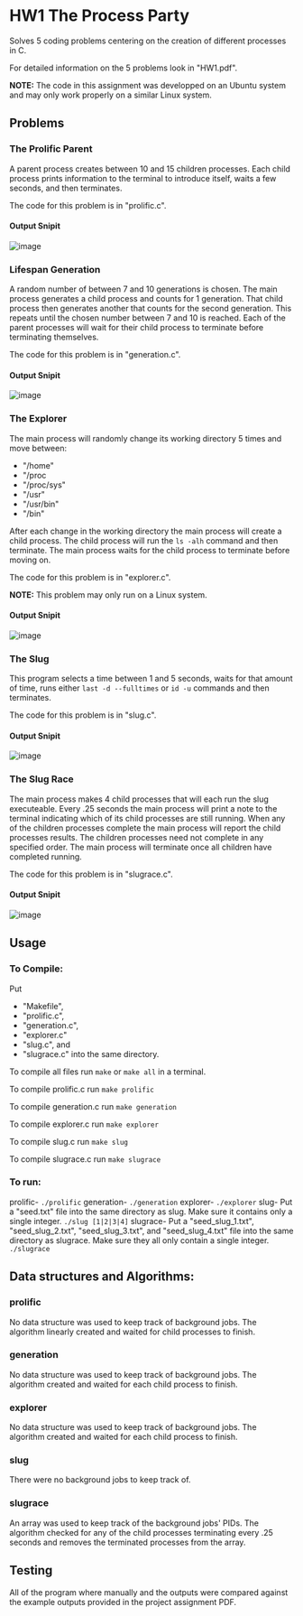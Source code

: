 # HW1 The Process Party

Solves 5 coding problems centering on the creation of different processes in C.

For detailed information on the 5 problems look in "HW1.pdf".

**NOTE:** The code in this assignment was developped on an Ubuntu system and may only work properly on a similar Linux system.

## Problems

### The Prolific Parent

A parent process creates between 10 and 15 children processes. Each child process prints information to the terminal to introduce itself, waits a few seconds, and then 
terminates.

The code for this problem is in "prolific.c".

#### Output Snipit

![image](https://user-images.githubusercontent.com/32044950/120563867-a0514e00-c3d7-11eb-9b84-2adc2452f42c.png)


### Lifespan Generation

A random number of between 7 and 10 generations is chosen. The main process generates a child process and counts for 1 generation. That child process then generates another
that counts for the second generation. This repeats until the chosen number between 7 and 10 is reached. Each of the parent processes will wait for their child process to 
terminate before terminating themselves.

The code for this problem is in "generation.c".

#### Output Snipit

![image](https://user-images.githubusercontent.com/32044950/120563913-b2cb8780-c3d7-11eb-9975-68ed00a5e673.png)

### The Explorer

The main process will randomly change its working directory 5 times and move between:
-  "/home"
-  "/proc
-  "/proc/sys"
-  "/usr"
-  "/usr/bin"
-  "/bin"

After each change in the working directory the main process will create a child process. The child process will run the `ls -alh` command and then terminate. The main process 
waits for the child process to terminate before moving on.

The code for this problem is in "explorer.c".

**NOTE:** This problem may only run on a Linux system.

#### Output Snipit

![image](https://user-images.githubusercontent.com/32044950/120563952-cb3ba200-c3d7-11eb-92ca-712cb6c9945b.png)

### The Slug

This program selects a time between 1 and 5 seconds, waits for that amount of time, runs either `last -d --fulltimes` or `id -u` commands and then terminates.

The code for this problem is in "slug.c".

#### Output Snipit

![image](https://user-images.githubusercontent.com/32044950/120563983-dabaeb00-c3d7-11eb-845e-f963bcc8a6f5.png)

### The Slug Race

The main process makes 4 child processes that will each run the slug executeable. Every .25 seconds the main process will print a note to the terminal indicating which of its
child processes are still running. When any of the children processes complete the main process will report the child processes results. The children processes need not 
complete in any specified order. The main process will terminate once all children have completed running.

The code for this problem is in "slugrace.c".

#### Output Snipit

![image](https://user-images.githubusercontent.com/32044950/120564014-f4f4c900-c3d7-11eb-9e25-f8c2c1ae0946.png)

## Usage
### To Compile:
Put
- "Makefile",
- "prolific.c",
- "generation.c",
- "explorer.c"
- "slug.c", and
- "slugrace.c"
into the same directory.

To compile all files run
`make` or `make all`
in a terminal.

To compile prolific.c run
`make prolific`

To compile generation.c run
`make generation`

To compile explorer.c run
`make explorer`

To compile slug.c run
`make slug`

To compile slugrace.c run
`make slugrace`

### To run:
  prolific-
    `./prolific`
  generation-
    `./generation`
  explorer-
    `./explorer`
  slug-
    Put a "seed.txt" file into the same directory as slug.
    Make sure it contains only a single integer.
    `./slug [1|2|3|4]`
  slugrace-
    Put a "seed_slug_1.txt", "seed_slug_2.txt", "seed_slug_3.txt", and 
    "seed_slug_4.txt" file into the same directory as slugrace.
    Make sure they all only contain a single integer.
    `./slugrace`

## Data structures and Algorithms:

### prolific
No data structure was used to keep track of background jobs.
The algorithm linearly created and waited for child processes to finish.

### generation
No data structure was used to keep track of background jobs.
The algorithm created and waited for each child process to finish.

### explorer
No data structure was used to keep track of background jobs.
The algorithm created and waited for each child process to finish.

### slug
There were no background jobs to keep track of.

### slugrace
An array was used to keep track of the background jobs' PIDs.
The algorithm checked for any of the child processes terminating every .25
seconds and removes the terminated processes from the array.

## Testing
All of the program where manually and the outputs were compared against the
example outputs provided in the project assignment PDF.
